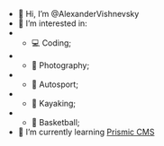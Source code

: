 - 👋 Hi, I’m @AlexanderVishnevsky
- 👀 I’m interested in: 
- - 💻 Coding; 
- - 📸 Photography;
- - 🚗 Autosport;
- - 🛶 Kayaking;
- - 🏀 Basketball;  
- 🌱 I’m currently learning [ Prismic CMS ](https://prismic.io/)


<!---
AlexanderVishnevsky/AlexanderVishnevsky is a ✨ special ✨ repository because its `README.md` (this file) appears on your GitHub profile.
You can click the Preview link to take a look at your changes.
--->
